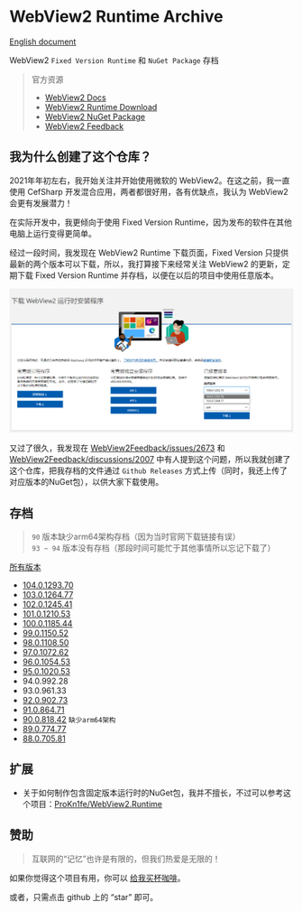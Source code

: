 # WebView2 Runtime Archive

[English document](README.md)

WebView2 `Fixed Version Runtime` 和 `NuGet Package` 存档

> 官方资源
> - [WebView2 Docs](https://docs.microsoft.com/zh-cn/microsoft-edge/webview2/)
> - [WebView2 Runtime Download](https://developer.microsoft.com/zh-cn/microsoft-edge/webview2/#download-section)
> - [WebView2 NuGet Package](https://www.nuget.org/packages/Microsoft.Web.WebView2#versions-body-tab)
> - [WebView2 Feedback](https://github.com/MicrosoftEdge/WebView2Feedback/issues)

## 我为什么创建了这个仓库？

2021年年初左右，我开始关注并开始使用微软的 WebView2。在这之前，我一直使用 CefSharp 开发混合应用，两者都很好用，各有优缺点，我认为 WebView2 会更有发展潜力！

在实际开发中，我更倾向于使用 Fixed Version Runtime，因为发布的软件在其他电脑上运行变得更简单。

经过一段时间，我发现在 WebView2 Runtime 下载页面，Fixed Version 只提供最新的两个版本可以下载，所以，我打算接下来经常关注 WebView2 的更新，定期下载 Fixed Version Runtime 并存档，以便在以后的项目中使用任意版本。

![./screenshot/zh-cn.png](./screenshot/zh-cn.png)

又过了很久，我发现在 [WebView2Feedback/issues/2673](https://github.com/MicrosoftEdge/WebView2Feedback/issues/2673) 和 [WebView2Feedback/discussions/2007](https://github.com/MicrosoftEdge/WebView2Feedback/discussions/2007) 中有人提到这个问题，所以我就创建了这个仓库，把我存档的文件通过 `Github Releases` 方式上传（同时，我还上传了对应版本的NuGet包），以供大家下载使用。

## 存档

> `90` 版本缺少arm64架构存档（因为当时官网下载链接有误）  
> `93 ~ 94` 版本没有存档（那段时间可能忙于其他事情所以忘记下载了）

[所有版本](https://github.com/westinyang/WebView2RuntimeArchive/releases)

- [104.0.1293.70](https://github.com/westinyang/WebView2RuntimeArchive/releases/tag/104.0.1293.70)
- [103.0.1264.77](https://github.com/westinyang/WebView2RuntimeArchive/releases/tag/103.0.1264.77)
- [102.0.1245.41](https://github.com/westinyang/WebView2RuntimeArchive/releases/tag/102.0.1245.41)
- [101.0.1210.53](https://github.com/westinyang/WebView2RuntimeArchive/releases/tag/101.0.1210.53)
- [100.0.1185.44](https://github.com/westinyang/WebView2RuntimeArchive/releases/tag/100.0.1185.44)
- [99.0.1150.52](https://github.com/westinyang/WebView2RuntimeArchive/releases/tag/99.0.1150.52)
- [98.0.1108.50](https://github.com/westinyang/WebView2RuntimeArchive/releases/tag/98.0.1108.50)
- [97.0.1072.62](https://github.com/westinyang/WebView2RuntimeArchive/releases/tag/97.0.1072.62)
- [96.0.1054.53](https://github.com/westinyang/WebView2RuntimeArchive/releases/tag/96.0.1054.53)
- [95.0.1020.53](https://github.com/westinyang/WebView2RuntimeArchive/releases/tag/95.0.1020.53)
- 94.0.992.28
- 93.0.961.33
- [92.0.902.73](https://github.com/westinyang/WebView2RuntimeArchive/releases/tag/92.0.902.73)
- [91.0.864.71](https://github.com/westinyang/WebView2RuntimeArchive/releases/tag/91.0.864.71)
- [90.0.818.42](https://github.com/westinyang/WebView2RuntimeArchive/releases/tag/90.0.818.42) `缺少arm64架构`
- [89.0.774.77](https://github.com/westinyang/WebView2RuntimeArchive/releases/tag/89.0.774.77)
- [88.0.705.81](https://github.com/westinyang/WebView2RuntimeArchive/releases/tag/88.0.705.81)

## 扩展

- 关于如何制作包含固定版本运行时的NuGet包，我并不擅长，不过可以参考这个项目：[ProKn1fe/WebView2.Runtime](https://github.com/ProKn1fe/WebView2.Runtime)

## 赞助

> 互联网的“记忆”也许是有限的，但我们热爱是无限的！

如果你觉得这个项目有用，你可以 [给我买杯咖啡](https://www.buymeacoffee.com/westinyang)。

或者，只需点击 github 上的 “star” 即可。
